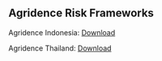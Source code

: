 ## Agridence Risk Frameworks 

Agridence Indonesia: [Download](https://storage.googleapis.com/agd-public-assets/docs-assets/traceability/AGD%20Risk%20Framework/Indonesia%20(Rubber)%20AGD%20Risk%20Framework%20-%202024.pdf)

Agridence Thailand: [Download](https://storage.googleapis.com/agd-public-assets/docs-assets/traceability/AGD%20Risk%20Framework/Thailand%20(Rubber)%20Agridence%20Risk%20Framework.pdf)
